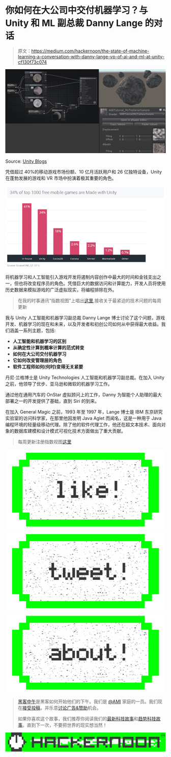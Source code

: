 # 你如何在大公司中交付机器学习？与 Unity 和 ML 副总裁 Danny Lange 的对话

> 原文：<https://medium.com/hackernoon/the-state-of-machine-learning-a-conversation-with-danny-lange-vp-of-ai-and-ml-at-unity-cf130f73c074>

![](img/badd9fa6dd37910384448af9e95e42fb.png)

Source: [Unity Blogs](https://blogs.unity3d.com/2017/05/22/spotlight-on-amplify-shader-editor-making-your-game-stand-out-with-custom-shaders/)

凭借超过 40%的移动游戏市场份额、10 亿月活跃用户和 26 亿独特设备，Unity 在蓬勃发展的游戏和 VR 市场中扮演着极其重要的角色。

![](img/b8aac965cbbe7cc4faed6c7361a30045.png)

将机器学习和人工智能引入游戏开发将遏制内容创作中最大的时间和金钱支出之一，但也将改变程序员的角色。凭借巨大的数据访问和计算能力，开发人员将使用历史数据来模拟游戏的广泛虚拟现实，将编程排除在外。

> 在我的时事通讯“指数视图”上唱出[这里](http://bit.ly/exponentialsignup),接收关于最紧迫的技术问题的每周更新

我与 Unity 人工智能和机器学习副总裁 Danny Lange 博士讨论了这个问题，游戏开发、机器学习的现在和未来，以及开发者和初创公司如何从中获得最大收益。我们涵盖一系列主题，包括:

*   **人工智能和机器学习的区别**
*   **从确定性计算到概率计算的范式转变**
*   **如何在大公司交付机器学习**
*   **它如何改变管理层的角色**
*   **软件工程师如何(何时)变得无关紧要**

丹尼·兰格博士是 Unity Technologies 人工智能和机器学习副总裁。在加入 Unity 之前，他领导了优步、亚马逊和微软的机器学习工作。

通过他在通用汽车的 OnStar 虚拟顾问上的工作，Danny 为智能个人助理的最大部署之一的开发提供了基础，直到 Siri 的到来。

在加入 General Magic 之前，1993 年至 1997 年，Lange 博士是 IBM 东京研究实验室的访问科学家，在那里他因发明 Java Aglet 而闻名，这是一种用于 Java 编程环境的轻量级移动代理。除了他的软件代理工作，他还在超文本技术、面向对象的数据库建模和设计模式可视化技术方面做出了重大贡献。

> 每周更新注册指数视图[这里](http://bit.ly/exponentialsignup)

[![](img/50ef4044ecd4e250b5d50f368b775d38.png)](http://bit.ly/HackernoonFB)[![](img/979d9a46439d5aebbdcdca574e21dc81.png)](https://goo.gl/k7XYbx)[![](img/2930ba6bd2c12218fdbbf7e02c8746ff.png)](https://goo.gl/4ofytp)

> [黑客中午](http://bit.ly/Hackernoon)是黑客如何开始他们的下午。我们是 [@AMI](http://bit.ly/atAMIatAMI) 家庭的一员。我们现在[接受投稿](http://bit.ly/hackernoonsubmission)，并乐意[讨论广告&赞助](mailto:partners@amipublications.com)机会。
> 
> 如果你喜欢这个故事，我们推荐你阅读我们的[最新科技故事](http://bit.ly/hackernoonlatestt)和[趋势科技故事](https://hackernoon.com/trending)。直到下一次，不要把世界的现实想当然！

![](img/be0ca55ba73a573dce11effb2ee80d56.png)
